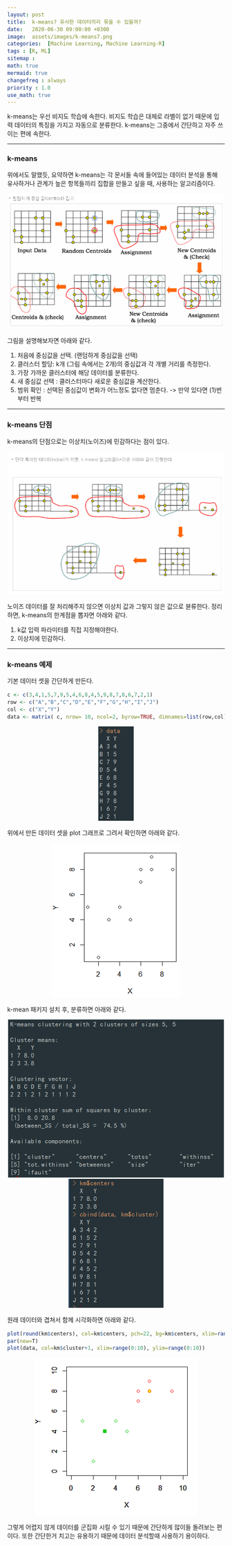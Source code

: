 ```yaml
---
layout: post
title:  k-means? 유사한 데이터끼리 묶을 수 있을까?
date:   2020-06-30 09:00:00 +0300
image:  assets/images/k-means7.png
categories:  [Machine Learning, Machine Learning-R]
tags : [R, ML]
sitemap :
math: true
mermaid: true
changefreq : always
priority : 1.0
use_math: true
--- 
```



k-means는 우선 비지도 학습에 속한다. 비지도 학습은 대체로 라벨이 없기 때문에 입력 데이터의 특징을 가지고 자동으로 분류한다. k-means는 그중에서 간단하고 자주 쓰이는 편에 속한다.


---------


### k-means

 위에서도 말했듯, 요약하면 k-means는 각 문서들 속에 들어있는 데이터 분석을 통해 유사하거나 관계가 높은 항목들끼리 집합을 만들고 싶을 때, 사용하는 알고리즘이다. 


<center><img src="../assets/images/k-means.png" ></center>


그림을 설명해보자면 아래와 같다.

1. 처음에 중심값을 선택. (랜덤하게 중심값을 선택)
2. 클러스터 할당: k개 (그림 속에서는 2개)의 중심값과 각 개별 거리를 측정한다.
3. 가장 가까운 클러스터에 해당 데이터를 분류한다.
4. 새 중심값 선택 : 클러스터마다 새로운 중심값을 계산한다.
5. 범위 확인 : 선택된 중심값이 변화가 어느정도 없다면 멈춘다. 
     -> 만약 있다면 (1)번부터 반복


    


---------

    
    


### k-means 단점 


k-means의 단점으로는 이상치(노이즈)에 민감하다는 점이 있다.

<center><img src="../assets/images/k-means2.png" ></center>

노이즈 데이터를 잘 처리해주지 않으면 이상치 값과 그렇지 않은 값으로 뷴류한다. 
정리하면, k-means의 한계점을 뽑자면 아래와 같다.

1. k값 입력 파라미터를 직접 지정해야한다.
2. 이상치에 민감하다.


    
    

---------

    
    


### k-means 예제


기본 데이터 셋을 간단하게 만든다.

```r
c <- c(3,4,1,5,7,9,5,4,6,8,4,5,9,8,7,8,6,7,2,1)
row <- c("A","B","C","D","E","F","G","H","I","J")
col <- c("X","Y")
data <- matrix( c, nrow= 10, ncol=2, byrow=TRUE, dimnames=list(row,col))
```

<center><img src="../assets/images/k-means3.png" ></center>


위에서 만든 데이터 셋을 plot 그래프로 그려서 확인하면 아래와 같다.


<center><img src="../assets/images/k-means4.png" ></center>


k-mean 패키지 설치 후, 분류하면 아래와 같다.

<center><img src="../assets/images/k-means5.png" ></center>
<center><img src="../assets/images/k-means6.png" ></center>


원래 데이터와 겹쳐서 함께 시각화하면 아래와 같다.


```r
plot(round(km$centers), col=km$centers, pch=22, bg=km$centers, xlim=range(0:10), ylim=range(0:10))
par(new=T)
plot(data, col=km$cluster+1, xlim=range(0:10), ylim=range(0:10))
```

<center><img src="../assets/images/k-means7.png" ></center>


그렇게 어렵지 않게 데이터를 군집화 시킬 수 있기 때문에 간단하게 많이들 돌려보는 편이다. 또한 간단한거 치고는 유용하기 때문에 데이터 분석할때 사용하기 용이하다.